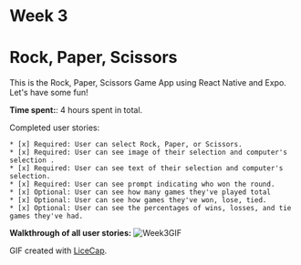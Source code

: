 # Week 3
# Rock, Paper, Scissors 
This is the Rock, Paper, Scissors Game App using React Native and Expo. Let's have some fun!

**Time spent:**: 4 hours spent in total.

Completed user stories:

	* [x] Required: User can select Rock, Paper, or Scissors.
	* [x] Required: User can see image of their selection and computer's selection .
	* [x] Required: User can see text of their selection and computer's selection.
	* [x] Required: User can see prompt indicating who won the round.
	* [x] Optional: User can see how many games they've played total
	* [x] Optional: User can see how games they've won, lose, tied.
	* [x] Optional: User can see the percentages of wins, losses, and tie games they've had.

**Walkthrough of all user stories:** 
![Week3GIF](https://user-images.githubusercontent.com/48592936/62075247-d61ecc00-b26e-11e9-9c1e-f99577c5d54a.gif)

GIF created with [LiceCap](http://www.cockos.com/licecap/).